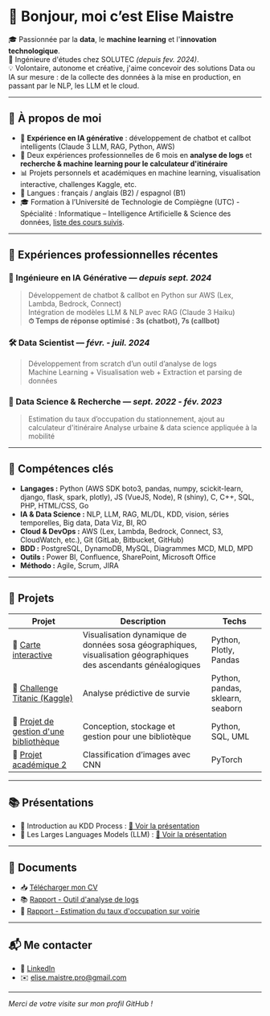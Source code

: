 # 👋 Bonjour, moi c’est Elise Maistre

🎓 Passionnée par la **data**, le **machine learning** et l'**innovation technologique**.  
🏢 Ingénieure d'études chez SOLUTEC *(depuis fev. 2024)*.  
💡 Volontaire, autonome et créative, j'aime concevoir des solutions Data ou IA sur mesure : de la collecte des données à la mise en production, en passant par le NLP, les LLM et le cloud.


---

## 🧠 À propos de moi

- 🔬 **Expérience en IA générative** : développement de chatbot et callbot intelligents (Claude 3 LLM, RAG, Python, AWS)
- 🧪 Deux expériences professionnelles de 6 mois en **analyse de logs** et **recherche & machine learning pour le calculateur d'itinéraire**
- 📊 Projets personnels et académiques en machine learning, visualisation interactive, challenges Kaggle, etc.
- 💬 Langues : français / anglais (B2) / espagnol (B1)  
- 🎓 Formation à l’Université de Technologie de Compiègne (UTC) - Spécialité : Informatique – Intelligence Artificielle & Science des données, [liste des cours suivis](./Documents/UTC_Elise_Maistre_A2023_Annexe.pdf).

---

## 💼 Expériences professionnelles récentes

### 🚀 Ingénieure en IA Générative — *depuis sept. 2024*
> Développement de chatbot & callbot en Python sur AWS (Lex, Lambda, Bedrock, Connect)  
> Intégration de modèles LLM & NLP avec RAG (Claude 3 Haiku)  
> **⏱ Temps de réponse optimisé : 3s (chatbot), 7s (callbot)**

### 🛠️ Data Scientist — *févr. - juil. 2024*
> Développement from scratch d’un outil d’analyse de logs  
> Machine Learning + Visualisation web + Extraction et parsing de données

### 📍 Data Science & Recherche — *sept. 2022 - fév. 2023*
> Estimation du taux d’occupation du stationnement, ajout au calculateur d'itinéraire 
> Analyse urbaine & data science appliquée à la mobilité

---

## 🧰 Compétences clés

- **Langages :** Python (AWS SDK boto3, pandas, numpy, scickit-learn, django, flask, spark, plotly), JS (VueJS, Node), R (shiny), C, C++, SQL, PHP, HTML/CSS, Go 
- **IA & Data Science :** NLP, LLM, RAG, ML/DL, KDD, vision, séries temporelles, Big data, Data Viz, BI, RO
- **Cloud & DevOps :** AWS (Lex, Lambda, Bedrock, Connect, S3, CloudWatch, etc.), Git (GitLab, Bitbucket, GitHub)
- **BDD :** PostgreSQL, DynamoDB, MySQL, Diagrammes MCD, MLD, MPD
- **Outils :** Power BI, Confluence, SharePoint, Microsoft Office
- **Méthodo :** Agile, Scrum, JIRA

---

## 📂 Projets

| Projet | Description | Techs |
|--------|-------------|-------|
| 🔗 [Carte interactive](https://github.com/emaistre/carte-genealogique.git) | Visualisation dynamique de données sosa géographiques, visualisation géographiques des ascendants généalogiques | Python, Plotly, Pandas |
| 🔗 [Challenge Titanic (Kaggle)](https://www.kaggle.com/code/elisemaistre/titanic-elise-maistre) | Analyse prédictive de survie | Python, pandas, sklearn, seaborn |
| 🔗 [Projet de gestion d'une bibliothèque](https://github.com/emaistre/projet-bibliotheque-nf18.git) | Conception, stockage et gestion pour une bibliotèque | Python, SQL, UML |
| 🔗 [Projet académique 2](lien-vers-le-repo) | Classification d’images avec CNN | PyTorch |

---

## 📚 Présentations

- 🧠 Introduction au KDD Process : [📄 Voir la présentation](./Documents/KDD_Process.pdf)
- 🤖 Les Larges Languages Models (LLM) : [📄 Voir la présentation](./Documents/presentation_llm.pdf)

---

## 📄 Documents

- 📥 [Télécharger mon CV](./Documents/CV_Elise_Maistre.pdf)
- 📚 [Rapport - Outil d'analyse de logs](./Documents/TN10_Rapport_Elise_Maistre.pdf)
- 📘 [Rapport - Estimation du taux d'occupation sur voirie](./Documents/TN09_Rapport_Elise_Maistre.pdf)

---

## 📬 Me contacter

- 🔗 [LinkedIn](https://www.linkedin.com/in/elise-maistre-6785131b7/)
- ✉️ elise.maistre.pro@gmail.com

---

*Merci de votre visite sur mon profil GitHub !*
